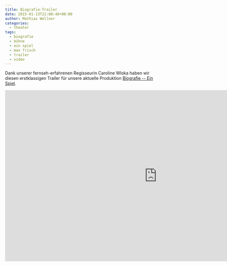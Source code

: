 ```yaml
---
title: Biografie-Trailer
date: 2015-01-13T22:08:48+00:00
author: Mathias Wellner
categories:
  - theater
tags:
  - biografie
  - bühne
  - ein spiel
  - max frisch
  - trailer
  - video
---
```

Dank unserer fernseh-erfahrenen Regisseurin Caroline Wloka haben wir diesen erstklassigen Trailer für unsere aktuelle Produktion [Biografie -- Ein Spiel](http://dramateure.ch/wordpress/produktionen/biografie-ein-spiel/). 

<iframe src="https://player.vimeo.com/video/116582291?title=0&byline=0&portrait=0" width="1000" height="563" frameborder="0" webkitallowfullscreen mozallowfullscreen allowfullscreen></iframe>
